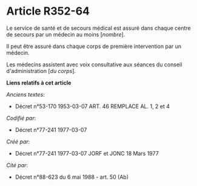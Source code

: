 # Article R352-64

Le service de santé et de secours médical est assuré dans chaque centre de secours par un médecin au moins [*nombre*].

Il peut être assuré dans chaque corps de première intervention par un médecin.

Les médecins assistent avec voix consultative aux séances du conseil d'administration [*du corps*].

**Liens relatifs à cet article**

_Anciens textes_:

  - Décret n°53-170 1953-03-07 ART. 46 REMPLACE AL. 1, 2 et 4

_Codifié par_:

  - Décret n°77-241 1977-03-07

_Créé par_:

  - Décret n°77-241 1977-03-07 JORF et JONC 18 Mars 1977

_Cité par_:

  - Décret n°88-623 du 6 mai 1988 - art. 50 (Ab)
